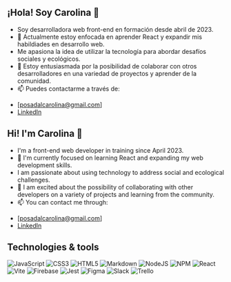 ## ¡Hola! Soy Carolina 👋
- Soy desarrolladora web front-end en formación desde abril de 2023.
- 🚀 Actualmente estoy enfocada en aprender React y expandir mis habildiades en desarrollo web.
- Me apasiona la idea de utilizar la tecnología para abordar desafíos sociales y ecológicos.
- 🤝 Estoy entusiasmada por la posibilidad de colaborar con otros desarrolladores en una variedad de proyectos y aprender de la comunidad.
- 📫 Puedes contactarme a través de:
* [posadalcarolina@gmail.com]
* [LinkedIn](https://www.linkedin.com/in/carolina-posada-lopez/)

## Hi! I'm Carolina 👋
- I'm a front-end web developer in training since April 2023.
- 🚀 I'm currently focused on learning React and expanding my web development skills.
- I am passionate about using technology to address social and ecological challenges.
- 🤝 I am excited about the possibility of collaborating with other developers on a variety of projects and learning from the community.
- 📫 You can contact me through:
* [posadalcarolina@gmail.com]
* [LinkedIn](https://www.linkedin.com/in/carolina-posada-lopez/)

## Technologies & tools
![JavaScript](https://img.shields.io/badge/javascript-%23323330.svg?style=for-the-badge&logo=javascript&logoColor=%23F7DF1E)
![CSS3](https://img.shields.io/badge/css3-%231572B6.svg?style=for-the-badge&logo=css3&logoColor=white)
![HTML5](https://img.shields.io/badge/html5-%23E34F26.svg?style=for-the-badge&logo=html5&logoColor=white)
![Markdown](https://img.shields.io/badge/markdown-%23000000.svg?style=for-the-badge&logo=markdown&logoColor=white)
![NodeJS](https://img.shields.io/badge/node.js-6DA55F?style=for-the-badge&logo=node.js&logoColor=white)
![NPM](https://img.shields.io/badge/NPM-%23CB3837.svg?style=for-the-badge&logo=npm&logoColor=white)
![React](https://img.shields.io/badge/react-%2320232a.svg?style=for-the-badge&logo=react&logoColor=%2361DAFB)
![Vite](https://img.shields.io/badge/vite-%23646CFF.svg?style=for-the-badge&logo=vite&logoColor=white)
![Firebase](https://img.shields.io/badge/Firebase-039BE5?style=for-the-badge&logo=Firebase&logoColor=white)
![Jest](https://img.shields.io/badge/-jest-%23C21325?style=for-the-badge&logo=jest&logoColor=white)
![Figma](https://img.shields.io/badge/figma-%23F24E1E.svg?style=for-the-badge&logo=figma&logoColor=white)
![Slack](https://img.shields.io/badge/Slack-4A154B?style=for-the-badge&logo=slack&logoColor=white)
![Trello](https://img.shields.io/badge/Trello-%23026AA7.svg?style=for-the-badge&logo=Trello&logoColor=white)




